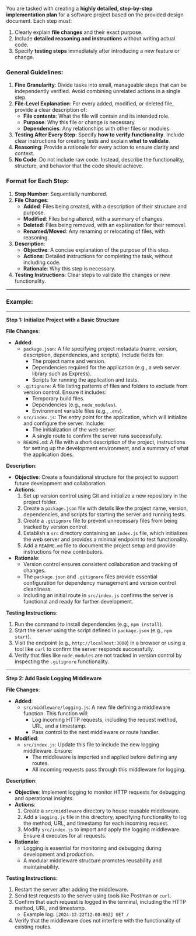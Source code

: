 You are tasked with creating a **highly detailed, step-by-step implementation plan** for a software project based on the provided design document. Each step must:
1. Clearly explain **file changes** and their exact purpose.
2. Include **detailed reasoning and instructions** without writing actual code.
3. Specify **testing steps** immediately after introducing a new feature or change.

### General Guidelines:

1. **Fine Granularity**: Divide tasks into small, manageable steps that can be independently verified. Avoid combining unrelated actions in a single step.
2. **File-Level Explanation**: For every added, modified, or deleted file, provide a clear description of:
   - **File contents**: What the file will contain and its intended role.
   - **Purpose**: Why this file or change is necessary.
   - **Dependencies**: Any relationships with other files or modules.
3. **Testing After Every Step**: Specify **how to verify functionality**. Include clear instructions for creating tests and explain **what to validate**.
4. **Reasoning**: Provide a rationale for every action to ensure clarity and context.
5. **No Code**: Do not include raw code. Instead, describe the functionality, structure, and behavior that the code should achieve.

### Format for Each Step:

1. **Step Number**: Sequentially numbered.
2. **File Changes**:
   - **Added**: Files being created, with a description of their structure and purpose.
   - **Modified**: Files being altered, with a summary of changes.
   - **Deleted**: Files being removed, with an explanation for their removal.
   - **Renamed/Moved**: Any renaming or relocating of files, with reasoning.
3. **Description**:
   - **Objective**: A concise explanation of the purpose of this step.
   - **Actions**: Detailed instructions for completing the task, without including code.
   - **Rationale**: Why this step is necessary.
4. **Testing Instructions**: Clear steps to validate the changes or new functionality.

---

### Example:

---

**Step 1: Initialize Project with a Basic Structure**

**File Changes**:
- **Added**:
  - `package.json`: A file specifying project metadata (name, version, description, dependencies, and scripts). Include fields for:
    - The project name and version.
    - Dependencies required for the application (e.g., a web server library such as Express).
    - Scripts for running the application and tests.
  - `.gitignore`: A file listing patterns of files and folders to exclude from version control. Ensure it includes:
    - Temporary build files.
    - Dependencies (e.g., `node_modules`).
    - Environment variable files (e.g., `.env`).
  - `src/index.js`: The entry point for the application, which will initialize and configure the server. Include:
    - The initialization of the web server.
    - A single route to confirm the server runs successfully.
  - `README.md`: A file with a short description of the project, instructions for setting up the development environment, and a summary of what the application does.

**Description**:
- **Objective**: Create a foundational structure for the project to support future development and collaboration.
- **Actions**:
  1. Set up version control using Git and initialize a new repository in the project folder.
  2. Create a `package.json` file with details like the project name, version, dependencies, and scripts for starting the server and running tests.
  3. Create a `.gitignore` file to prevent unnecessary files from being tracked by version control.
  4. Establish a `src` directory containing an `index.js` file, which initializes the web server and provides a minimal endpoint to test functionality.
  5. Add a `README.md` file to document the project setup and provide instructions for new contributors.
- **Rationale**:
  - Version control ensures consistent collaboration and tracking of changes.
  - The `package.json` and `.gitignore` files provide essential configuration for dependency management and version control cleanliness.
  - Including an initial route in `src/index.js` confirms the server is functional and ready for further development.

**Testing Instructions**:
1. Run the command to install dependencies (e.g., `npm install`).
2. Start the server using the script defined in `package.json` (e.g., `npm start`).
3. Visit the endpoint (e.g., `http://localhost:3000`) in a browser or using a tool like `curl` to confirm the server responds successfully.
4. Verify that files like `node_modules` are not tracked in version control by inspecting the `.gitignore` functionality.

---

**Step 2: Add Basic Logging Middleware**

**File Changes**:
- **Added**:
  - `src/middleware/logging.js`: A new file defining a middleware function. This function will:
    - Log incoming HTTP requests, including the request method, URL, and a timestamp.
    - Pass control to the next middleware or route handler.
- **Modified**:
  - `src/index.js`: Update this file to include the new logging middleware. Ensure:
    - The middleware is imported and applied before defining any routes.
    - All incoming requests pass through this middleware for logging.

**Description**:
- **Objective**: Implement logging to monitor HTTP requests for debugging and operational insights.
- **Actions**:
  1. Create a `src/middleware` directory to house reusable middleware.
  2. Add a `logging.js` file in this directory, specifying functionality to log the method, URL, and timestamp for each incoming request.
  3. Modify `src/index.js` to import and apply the logging middleware. Ensure it executes for all requests.
- **Rationale**:
  - Logging is essential for monitoring and debugging during development and production.
  - A modular middleware structure promotes reusability and maintainability.

**Testing Instructions**:
1. Restart the server after adding the middleware.
2. Send test requests to the server using tools like Postman or `curl`.
3. Confirm that each request is logged in the terminal, including the HTTP method, URL, and timestamp.
   - Example log: `[2024-12-22T12:00:00Z] GET /`
4. Verify that the middleware does not interfere with the functionality of existing routes.

